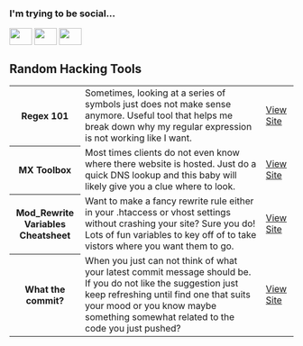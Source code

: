 <h3 align="left">I'm trying to be social... </h3>
<p align="left">
<a href="mailto:greglenhart@gmail.com" target="blank"><img align="center" src="https://cdn.jsdelivr.net/npm/simple-icons@3.0.1/icons/gmail.svg" alt="" height="30" width="40" /></a>
<a href="https://www.linkedin.com/in/gregory-lenhart-945892aa/" target="blank"><img align="center" src="https://cdn.jsdelivr.net/npm/simple-icons@3.0.1/icons/linkedin.svg" alt="" height="30" width="40" /></a>
<a href="https://profile.indeed.com/p/gregoryl-nm6sznl" target="blank"><img align="center" src="https://cdn.jsdelivr.net/npm/simple-icons@3.0.1/icons/indeed.svg" alt="" height="30" width="40" /></a>
</p>

## Random Hacking Tools
<table>
	<tbody>
	<tr>
		<th width="25%">Regex 101</th>
		<td>Sometimes, looking at a series of symbols just does not make sense anymore. Useful tool that helps me break down why my regular expression is not working like I want.</td>
		<td><a href="https://regex101.com/" target="blank">View Site</a></td>
	</tr>
	<tr>
		<th>MX Toolbox</th>
		<td>Most times clients do not even know where there website is hosted.  Just do a quick DNS lookup and this baby will likely give you a clue where to look. </td>
		<td><a href="https://mxtoolbox.com/SuperTool.aspx" target="_blank">View Site</a></td>
	</tr>
 	<tr>
		<th>Mod_Rewrite Variables Cheatsheet</th>
		<td>Want to make a fancy rewrite rule either in your .htaccess or vhost settings without crashing your site? Sure you do! Lots of fun variables to key off of to take vistors where you want them to go. </td>
		<td><a href="https://www.askapache.com/htaccess/mod_rewrite-variables-cheatsheet/#PATH_INFO" target="_blank">View Site</a></td>
	</tr>
 	<tr>
		<th>What the commit?</th>
		<td>When you just can not think of what your latest commit message should be. If you do not like the suggestion just keep refreshing until find one that suits your mood or you know maybe something somewhat related to the code you just pushed? </td>
		<td><a href="https://whatthecommit.com/" target="_blank">View Site</a></td>
	</tr>
  </tbody>
</table>
